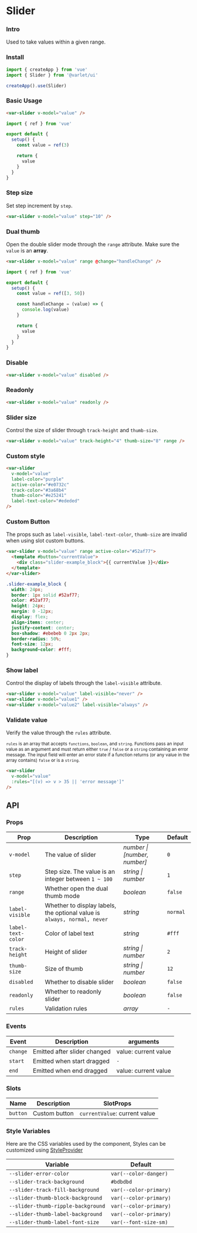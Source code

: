 # Slider

### Intro

Used to take values within a given range.

### Install

```js
import { createApp } from 'vue'
import { Slider } from '@varlet/ui'

createApp().use(Slider)
```

### Basic Usage

```html
<var-slider v-model="value" />
```

```javascript
import { ref } from 'vue'

export default {
  setup() {
    const value = ref(3)

    return {
      value
    }
  }
}
```

### Step size

Set step increment by `step`.

```html
<var-slider v-model="value" step="10" />
```

### Dual thumb

Open the double slider mode through the `range` attribute. Make sure the `value` is an **array**.

```html
<var-slider v-model="value" range @change="handleChange" />
```

```javascript
import { ref } from 'vue'

export default {
  setup() {
    const value = ref([3, 50])

    const handleChange = (value) => {
      console.log(value)
    }

    return {
      value
    }
  }
}
```

### Disable

```html
<var-slider v-model="value" disabled />
```

### Readonly

```html
<var-slider v-model="value" readonly />
```

### Slider size

Control the size of slider through `track-height` and `thumb-size`.

```html
<var-slider v-model="value" track-height="4" thumb-size="8" range />
```

### Custom style

```html
<var-slider
  v-model="value"
  label-color="purple"
  active-color="#e0732c"
  track-color="#3a68b4"
  thumb-color="#e25241"
  label-text-color="#ededed"
/>
```
### Custom Button

The props such as `label-visible`, `label-text-color`, `thumb-size` are invalid when using slot custom buttons.

```html
<var-slider v-model="value" range active-color="#52af77">
  <template #button="currentValue">
    <div class="slider-example_block">{{ currentValue }}</div>
  </template>
</var-slider>
```
```css
.slider-example_block {
  width: 24px;
  border: 1px solid #52af77;
  color: #52af77;
  height: 24px;
  margin: 0 -12px;
  display: flex;
  align-items: center;
  justify-content: center;
  box-shadow: #ebebeb 0 2px 2px;
  border-radius: 50%;
  font-size: 12px;
  background-color: #fff;
}
```


### Show label
Control the display of labels through the `label-visible` attribute.

```html
<var-slider v-model="value" label-visible="never" />
<var-slider v-model="value1" />
<var-slider v-model="value2" label-visible="always" />
```

### Validate value

Verify the value through the `rules` attribute.

<span style="font-size: 12px">`rules` is an array that accepts `functions`, `boolean`, and `string`. Functions pass an input value as an argument and must return either `true` / `false` or a `string` containing an error message. The input field will enter an error state if a function returns (or any value in the array contains) `false` or is a `string`.</span>

```html
<var-slider 
  v-model="value" 
  :rules="[(v) => v > 35 || 'error message']" 
/>
```

## API

### Props

| Prop | Description | Type | Default |
| ----- | -------------- | -------- | ---------- |
| `v-model` | The value of slider | _number \| [number, number]_ | `0` |
| `step`| Step size. The value is an integer between `1 ~ 100` | _string \| number_ | `1` |
| `range`| Whether open the dual thumb mode | _boolean_ | `false` |
| `label-visible` | Whether to display labels, the optional value is `always, normal, never` | _string_ | `normal` |
| `label-text-color` | Color of label text | _string_ | `#fff` |
| `track-height` | Height of slider | _string \| number_ | `2` |
| `thumb-size` | Size of thumb | _string \| number_ | `12` |
| `disabled`| 	Whether to disable slider  | _boolean_  | `false` |
| `readonly`| 	Whether to readonly slider | _boolean_  | `false` |
| `rules`| Validation rules | _array_  | `-` |


### Events

| Event | Description | arguments |
| ----- | -------- | -------- |
| `change` | 	Emitted after slider changed | value: current value |
| `start` | Emitted when start dragged | `-` |
| `end` | Emitted when end dragged | value: current value |

### Slots

| Name | Description | SlotProps |
| ----- | -------------- | -------- |
| `button` | Custom button | `currentValue`: current value |

### Style Variables

Here are the CSS variables used by the component, Styles can be customized using [StyleProvider](#/en-US/style-provider)

| Variable | Default |
| --- | --- |
| `--slider-error-color` | `var(--color-danger)` |
| `--slider-track-background` | `#bdbdbd` |
| `--slider-track-fill-background` | `var(--color-primary)` |
| `--slider-thumb-block-background` | `var(--color-primary)` |
| `--slider-thumb-ripple-background` | `var(--color-primary)` |
| `--slider-thumb-label-background` | `var(--color-primary)` |
| `--slider-thumb-label-font-size` | `var(--font-size-sm)` |